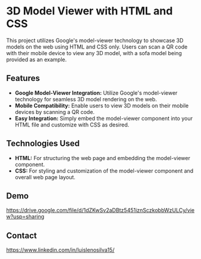 # 3D Model Viewer with HTML and CSS

This project utilizes Google's model-viewer technology to showcase 3D models on the web using HTML and CSS only. Users can scan a QR code with their mobile device to view any 3D model, with a sofa model being provided as an example.

## Features

- **Google Model-Viewer Integration:** Utilize Google's model-viewer technology for seamless 3D model rendering on the web.
- **Mobile Compatibility:** Enable users to view 3D models on their mobile devices by scanning a QR code.
- **Easy Integration:** Simply embed the model-viewer component into your HTML file and customize with CSS as desired.

## Technologies Used

- **HTML:** For structuring the web page and embedding the model-viewer component.
- **CSS:** For styling and customization of the model-viewer component and overall web page layout.

## Demo

https://drive.google.com/file/d/1dZKwSv2aDBtz5451iznSczkobbWzULCy/view?usp=sharing

## Contact

https://www.linkedin.com/in/luislenosilva15/
